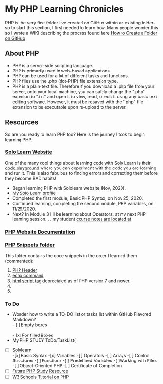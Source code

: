 # My PHP Learning Chronicles

PHP is the very first folder I've created on GitHub within an existing folder-so to start this section, I first needed to learn how.  Many people wonder this so I wrote a WIKI describing the process found here [How to Create a Folder on GitHub](https://github.com/EO4wellness/T-I-L/wiki/GitHub#create-a-folder)


## About PHP 
* PHP is a server-side scripting language. 
* PHP is primarily used in web-based applications. 
* PHP can be used for a lot of different tasks and functions. 
* PHP files use the .php (dot-PHP) file extension type. 
* PHP is a plain-text file. Therefore if you download a .php file from your server, onto your local machine, you can safely change the ".php" extenion to ".txt" and open it to view, read, or edit it using any basic text editing software. However, it must be resaved with the ".php" file extension to be executable upon re-upload to the server. 

## Resources 
So are you ready to learn PHP too?  Here is the journey I took to begin learning PHP. 
<br>
### [Solo Learn Website](https://www.sololearn.com/Play/PHP)
One of the many cool things about learning code with Solo Learn is their [code playground](https://code.sololearn.com/#html) where you can experiment with the code you are learning and run it.  This is also fabulous to finding errors and correcting them before they become BAD habits! 
* Began learning PHP with Sololearn website (Nov, 2020). 
* My [Solo Learn profile](https://www.sololearn.com/Profile/15619122)
* Completed the first module, Basic PHP Syntax, on Nov 25, 2020. 
* Continued learning, completing the second module, PHP variables, on 11/29/2020.
* Next?  In Module 3 I'll be learning about Operators, at my next PHP learning session. . . my student [course notes are located at](https://docs.google.com/document/d/1p2pJzciuWfOurcGY2J9QFw7ncewmdOoEYau40PMkOa4/edit?usp=sharing)

### [PHP Website Documentation](https://www.php.net/)

### [PHP Snippets Folder](https://github.com/EO4wellness/T-I-L/blob/main/PHP)
This folder contains the code snippets in the order I learned them (commented): 
1. [PHP Header](https://github.com/EO4wellness/T-I-L/blob/main/PHP/php-heading.php)
2. [echo command](https://github.com/EO4wellness/T-I-L/blob/main/PHP/echo.php)
3. [html script tag](https://github.com/EO4wellness/T-I-L/blob/main/PHP/script.html) depreciated as of PHP version 7 and newer. 
4. []()
5. []()

### To Do 
* Wonder how to write a TO-DO list or tasks list within GitHub Flavored Markdown?<br>
                - [ ] Empty boxes <br><br>
                - [x] For filled Boxes <br>
* My PHP STUDY ToDo/TaskList( <br>
- [ ] [Sololearn](https://www.sololearn.com/Play/PHP)<br>
        -[x] Basic Syntax 
        -[x] Variables 
        -[ ] Operators 
        -[ ] Arrays 
        -[ ] Control Structures 
        -[ ] Functions 
        -[ ] Predefined Variables 
        -[ ]Working with Files 
        -[ ] Object-Oriented PHP 
        -[ ] Certificate of Completion 
- [ ] [Future PHP Study Resource](https://www.jotform.com/blog/20-useful-php-components-tutorials-for-everyday-project/)<br>
- [ ] [W3 Schools Tutorial on PHP](https://www.w3schools.com/php/default.asp)<br>
